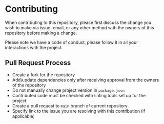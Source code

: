 # Contributing

When contributing to this repository, please first discuss the change you wish to make via issue, email, or any other
method with the owners of this repository before making a change.

Please note we have a code of conduct, please follow it in all your interactions with the project.

## Pull Request Process

- Create a fork for the repository
- Add\update dependencies only after receiving approval from the owners of the repository
- Do not manually change project version in `package.json`
- Contributed code must be checked with linting tools set up for the project
- Create a pull request to `main` branch of current repository
- Specify link to the issue you are resolving with this contribution (if applicable)
